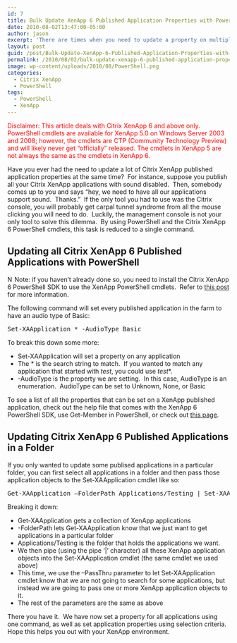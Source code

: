 ```yaml
---
id: 7
title: Bulk Update XenApp 6 Published Application Properties with PowerShell
date: 2010-08-02T13:47:00-05:00
author: jason
excerpt: 'There are times when you need to update a property on multiple XenApp published applications.  If you only have a few applications to update, this can be done via the management console.  However, if you have more than a few applications to update, then PowerShell is the way to go.  In this post, I will show you how to use PowerShell to update published application properties on multiple applications at the same time.'
layout: post
guid: /post/Bulk-Update-XenApp-6-Published-Application-Properties-with-PowerShell.aspx
permalink: /2010/08/02/bulk-update-xenapp-6-published-application-properties-with-powershell/
image: wp-content/uploads/2010/08/PowerShell.png
categories:
  - Citrix XenApp
  - PowerShell
tags:
  - PowerShell
  - XenApp
---
```

<span style="color: #ff0000;">Disclaimer: This article deals with Citrix XenApp 6 and above only. PowerShell cmdlets are available for XenApp 5.0 on Windows Server 2003 and 2008; however, the cmdlets are CTP (Community Technology Preview) and will likely never get “officially” released. The cmdlets in XenApp 5 are not always the same as the cmdlets in XenApp 6.</span>

Have you ever had the need to update a lot of Citrix XenApp published application properties at the same time?&nbsp; For instance, suppose you publish all your Citrix XenApp applications with sound disabled.&nbsp; Then, somebody comes up to you and says “hey, we need to have all our applications support sound.&nbsp; Thanks.”&nbsp; If the only tool you had to use was the Citrix console, you will probably get carpal tunnel syndrome from all the mouse clicking you will need to do.&nbsp; Luckily, the management console is not your only tool to solve this dilemma.&nbsp; By using PowerShell and the Citrix XenApp 6 PowerShell cmdlets, this task is reduced to a single command.
<h2>Updating all Citrix XenApp 6 Published Applications with PowerShell</h2>
<img style="display: inline; margin-left: 0px; margin-right: 0px; border: 0px;" title="Note" src="http://www.jasonconger.com/images/articleImages/info.png" border="0" alt="Note" width="16" height="16" align="left" /> Note: if you haven’t already done so, you need to install the Citrix XenApp 6 PowerShell SDK to use the XenApp PowerShell cmdlets.&nbsp; Refer to <a title="How to Install the Citrix XenApp 6 PowerShell Cmdlets" href="http://www.jasonconger.com/post/How-to-Install-the-Citrix-XenApp-6-PowerShell-Cmdlets.aspx">this post</a> for more information.

The following command will set every published application in the farm to have an audio type of Basic:
<pre class="brush: PowerShell;">Set-XAApplication * -AudioType Basic</pre>
To break this down some more:
<ul>
	<li>Set-XAApplication will set a property on any application</li>
	<li>The * is the search string to match.&nbsp; If you wanted to match any application that started with <em>test</em>, you could use <em>test</em>*.</li>
	<li>-AudioType is the property we are setting.&nbsp; In this case, AudioType is an enumeration.&nbsp; AudioType can be set to Unknown, None, or Basic</li>
</ul>
To see a list of all the properties that can be set on a XenApp published application, check out the help file that comes with the XenApp 6 PowerShell SDK, use Get-Member in PowerShell, or check out <a title="Citrix XenApp 6 Application Properties" href="http://www.jasonconger.com/page/Citrix-XenApp-6-Application-Properties.aspx">this page</a>.
<h2>Updating Citrix XenApp 6 Published Applications in a Folder</h2>
If you only wanted to update some publised applications in a particular folder, you can first select all applications in a folder and then pass those application objects to the Set-XAApplication cmdlet like so:
<pre class="brush: PowerShell;">Get-XAApplication –FolderPath Applications/Testing | Set-XAApplication –PassThru –AudioType Basic</pre>
Breaking it down:
<ul>
	<li>Get-XAApplication gets a collection of XenApp applications</li>
	<li>-FolderPath lets Get-XAApplication know that we just want to get applications in a particular folder</li>
	<li>Applications/Testing is the folder that holds the applications we want.</li>
	<li>We then pipe (using the pipe ‘|’ character) all these XenApp application objects into the Set-XAApplication cmdlet (the same cmdlet we used above)</li>
	<li>This time, we use the –PassThru parameter to let Set-XAApplication cmdlet know that we are not going to search for some applications, but instead we are going to pass one or more XenApp application objects to it.</li>
	<li>The rest of the parameters are the same as above</li>
</ul>
There you have it.&nbsp; We have now set a property for all applications using one command, as well as set application properties using selection criteria.&nbsp; Hope this helps you out with your XenApp environment.